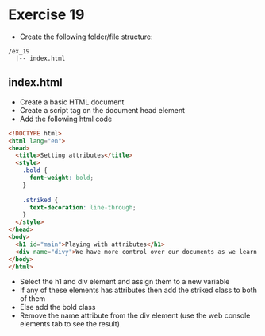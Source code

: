 # Exercise 19

* Create the following folder/file structure:
```
/ex_19
  |-- index.html
```

## index.html
* Create a basic HTML document
* Create a script tag on the document head element
* Add the following html code

```html
<!DOCTYPE html>
<html lang="en">
<head>
  <title>Setting attributes</title>
  <style>
    .bold {
      font-weight: bold;
    }
    
    .striked {
      text-decoration: line-through;
    }
  </style>
</head>
<body>
  <h1 id="main">Playing with attributes</h1>
  <div name="divy">We have more control over our documents as we learn about JavaScript and DOM elements!!!</div>
</body>
</html>
```
* Select the h1 and div element and assign them to a new variable
* If any of these elements has attributes then add the striked class to both of them
* Else add the bold class
* Remove the name attribute from the div element (use the web console elements tab to see the result)
